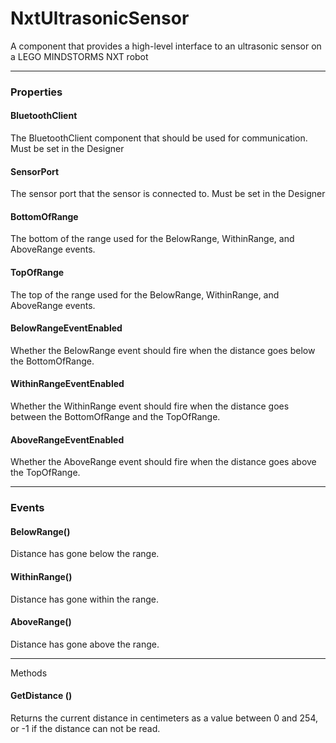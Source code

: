 # NxtUltrasonicSensor

A component that provides a high-level interface to an ultrasonic sensor on a LEGO MINDSTORMS NXT robot

---

### Properties

#### BluetoothClient

The BluetoothClient component that should be used for communication. Must be set in the Designer

#### SensorPort

The sensor port that the sensor is connected to. Must be set in the Designer

#### BottomOfRange

The bottom of the range used for the BelowRange, WithinRange, and AboveRange events.

#### TopOfRange

The top of the range used for the BelowRange, WithinRange, and AboveRange events.

#### BelowRangeEventEnabled

Whether the BelowRange event should fire when the distance goes below the BottomOfRange.

#### WithinRangeEventEnabled

Whether the WithinRange event should fire when the distance goes between the BottomOfRange and the TopOfRange.

#### AboveRangeEventEnabled

Whether the AboveRange event should fire when the distance goes above the TopOfRange.

---

### Events

#### BelowRange()

Distance has gone below the range.

#### WithinRange()

Distance has gone within the range.

#### AboveRange()

Distance has gone above the range.

---

Methods

#### GetDistance ()

Returns the current distance in centimeters as a value between 0 and 254, or -1 if the distance can not be read.
